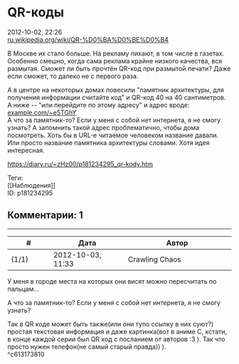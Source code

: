 QR-коды
=======

  
2012-10-02, 22:26  
  [ru.wikipedia.org/wiki/QR-%D0%BA%D0%BE%D0%B4](https://ru.wikipedia.org/wiki/QR-%D0%BA%D0%BE%D0%B4)    
   
 В Москве их стало больше. На рекламу пихают, в том числе в газетах. Особенно смешно, когда сама реклама крайне низкого качества, вся размытая. Сможет ли быть прочтён QR-код при размытой печати? Даже если сможет, то далеко не с первого раза.   
   
 А в центре на некоторых домах повесили "памятник архитектуры, для получения информации считайте код" и QR-код 40 на 40 сантиметров. А ниже -- "или перейдите по этому адресу" и адрес вроде:  [example.com/~e5TGhY](http://example.com/~e5TGhY)    
 А что за памятник-то? Если у меня с собой нет интернета, я не смогу узнать? А запомнить такой адрес проблематично, чтобы дома посмотреть. Хоть бы в URL-е читаемое человеком название давали. Или просто название памятника архитектуры словами. Хотя идея интересная.   
  
<https://diary.ru/~zHz00/p181234295_qr-kody.htm>  
  
Теги:  
[[Наблюдения]]  
ID: p181234295  


Комментарии: 1
--------------

  


---



|         #         |              Дата              |                     Автор                     |           ID           |
| --- | --- | --- | --- |
| (1/1) | 2012-10-03, 11:33 | Crawling Chaos | c613173810 |

  
 У меня в городе места на которых они висят можно пересчитать по пальцам...   
   
  А что за памятник-то? Если у меня с собой нет интернета, я не смогу узнать?    
   
 Так в QR коде может быть также(или они тупо ссылку в них суют?) простая текстовая информация и даже картинка(вот в аниме С, кстати, в конце каждой серии был QR код с посланием от авторов :3 ). Так что просто нужен телефон(не самый старый правда)) ).   
 ^c613173810